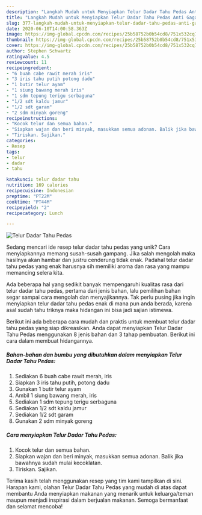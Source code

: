 ```yaml
---
description: "Langkah Mudah untuk Menyiapkan Telur Dadar Tahu Pedas Anti Gagal"
title: "Langkah Mudah untuk Menyiapkan Telur Dadar Tahu Pedas Anti Gagal"
slug: 377-langkah-mudah-untuk-menyiapkan-telur-dadar-tahu-pedas-anti-gagal
date: 2020-06-10T14:00:58.363Z
image: https://img-global.cpcdn.com/recipes/25b58752b0b54cd8/751x532cq70/telur-dadar-tahu-pedas-foto-resep-utama.jpg
thumbnail: https://img-global.cpcdn.com/recipes/25b58752b0b54cd8/751x532cq70/telur-dadar-tahu-pedas-foto-resep-utama.jpg
cover: https://img-global.cpcdn.com/recipes/25b58752b0b54cd8/751x532cq70/telur-dadar-tahu-pedas-foto-resep-utama.jpg
author: Stephen Schwartz
ratingvalue: 4.5
reviewcount: 11
recipeingredient:
- "6 buah cabe rawit merah iris"
- "3 iris tahu putih potong dadu"
- "1 butir telur ayam"
- "1 siung bawang merah iris"
- "1 sdm tepung terigu serbaguna"
- "1/2 sdt kaldu jamur"
- "1/2 sdt garam"
- "2 sdm minyak goreng"
recipeinstructions:
- "Kocok telur dan semua bahan."
- "Siapkan wajan dan beri minyak, masukkan semua adonan. Balik jika bawahnya sudah mulai kecoklatan."
- "Tiriskan. Sajikan."
categories:
- Resep
tags:
- telur
- dadar
- tahu

katakunci: telur dadar tahu 
nutrition: 169 calories
recipecuisine: Indonesian
preptime: "PT22M"
cooktime: "PT44M"
recipeyield: "2"
recipecategory: Lunch

---
```



![Telur Dadar Tahu Pedas](https://img-global.cpcdn.com/recipes/25b58752b0b54cd8/751x532cq70/telur-dadar-tahu-pedas-foto-resep-utama.jpg)

Sedang mencari ide resep telur dadar tahu pedas yang unik? Cara menyiapkannya memang susah-susah gampang. Jika salah mengolah maka hasilnya akan hambar dan justru cenderung tidak enak. Padahal telur dadar tahu pedas yang enak harusnya sih memiliki aroma dan rasa yang mampu memancing selera kita.



Ada beberapa hal yang sedikit banyak mempengaruhi kualitas rasa dari telur dadar tahu pedas, pertama dari jenis bahan, lalu pemilihan bahan segar sampai cara mengolah dan menyajikannya. Tak perlu pusing jika ingin menyiapkan telur dadar tahu pedas enak di mana pun anda berada, karena asal sudah tahu triknya maka hidangan ini bisa jadi sajian istimewa.


Berikut ini ada beberapa cara mudah dan praktis untuk membuat telur dadar tahu pedas yang siap dikreasikan. Anda dapat menyiapkan Telur Dadar Tahu Pedas menggunakan 8 jenis bahan dan 3 tahap pembuatan. Berikut ini cara dalam membuat hidangannya.

<!--inarticleads1-->

##### Bahan-bahan dan bumbu yang dibutuhkan dalam menyiapkan Telur Dadar Tahu Pedas:

1. Sediakan 6 buah cabe rawit merah, iris
1. Siapkan 3 iris tahu putih, potong dadu
1. Gunakan 1 butir telur ayam
1. Ambil 1 siung bawang merah, iris
1. Sediakan 1 sdm tepung terigu serbaguna
1. Sediakan 1/2 sdt kaldu jamur
1. Sediakan 1/2 sdt garam
1. Gunakan 2 sdm minyak goreng




<!--inarticleads2-->

##### Cara menyiapkan Telur Dadar Tahu Pedas:

1. Kocok telur dan semua bahan.
1. Siapkan wajan dan beri minyak, masukkan semua adonan. Balik jika bawahnya sudah mulai kecoklatan.
1. Tiriskan. Sajikan.




Terima kasih telah menggunakan resep yang tim kami tampilkan di sini. Harapan kami, olahan Telur Dadar Tahu Pedas yang mudah di atas dapat membantu Anda menyiapkan makanan yang menarik untuk keluarga/teman maupun menjadi inspirasi dalam berjualan makanan. Semoga bermanfaat dan selamat mencoba!
